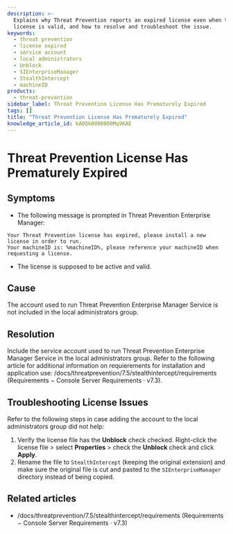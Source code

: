 ```yaml
---
description: >-
  Explains why Threat Prevention reports an expired license even when the
  license is valid, and how to resolve and troubleshoot the issue.
keywords:
  - threat prevention
  - license expired
  - service account
  - local administrators
  - Unblock
  - SIEnterpriseManager
  - StealthIntercept
  - machineID
products:
  - threat-prevention
sidebar_label: Threat Prevention License Has Prematurely Expired
tags: []
title: "Threat Prevention License Has Prematurely Expired"
knowledge_article_id: kA0Qk0000000Mq9KAE
---
```


# Threat Prevention License Has Prematurely Expired

## Symptoms

- The following message is prompted in Threat Prevention Enterprise Manager:

```text
Your Threat Prevention license has expired, please install a new license in order to run.
Your machineID is: %machineID%, please reference your machineID when requesting a license.
```

- The license is supposed to be active and valid.

## Cause

The account used to run Threat Prevention Enterprise Manager Service is not included in the local administrators group.

## Resolution

Include the service account used to run Threat Prevention Enterprise Manager Service in the local administrators group. Refer to the following article for additional information on requierements for installation and application use: /docs/threatprevention/7.5/stealthintercept/requirements (Requirements − Console Server Requirements · v7.3).

## Troubleshooting License Issues

Refer to the following steps in case adding the account to the local administrators group did not help:

1. Verify the license file has the **Unblock** check checked. Right-click the license file > select **Properties** > check the **Unblock** check and click **Apply**.
2. Rename the file to `StealthIntercept` (keeping the original extension) and make sure the original file is cut and pasted to the `SIEnterpriseManager` directory instead of being copied.

## Related articles

- /docs/threatprevention/7.5/stealthintercept/requirements (Requirements − Console Server Requirements · v7.3)
